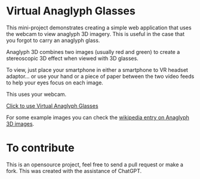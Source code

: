# Virtual Anaglyph Glasses

This mini-project demonstrates creating a simple web application that uses the webcam to view anaglyph 3D imagery. 
This is useful in the case that you forgot to carry an anaglyph glass.

Anaglyph 3D combines two images (usually red and green) to create a stereoscopic 3D effect when viewed with 3D glasses.

To view, just place your smartphone in either a smartphone to VR headset adaptor... 
or use your hand or a piece of paper between the two video feeds to help your eyes focus on each image.

This uses your webcam.

[Click to use Virtual Anaglyph Glasses](https://mofosyne.github.io/AnaglyphGlasses/)

For some example images you can check the [wikipedia entry on Anaglyph 3D images](https://en.wikipedia.org/wiki/Anaglyph_3D).

# To contribute

This is an opensource project, feel free to send a pull request or make a fork. This was created with the assistance of ChatGPT.

